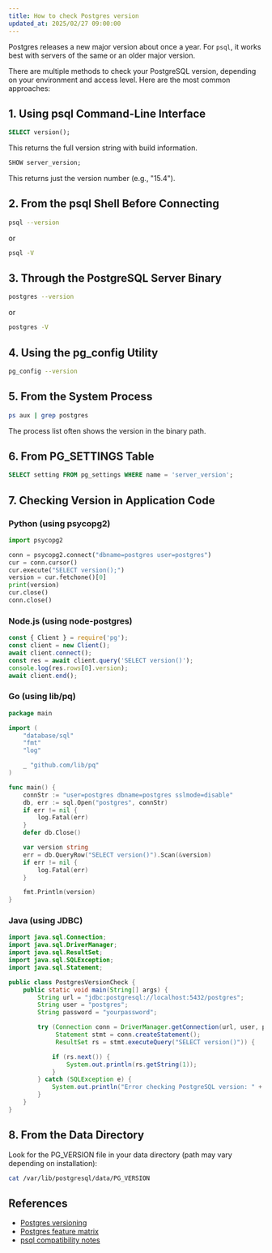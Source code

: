 ```yaml
---
title: How to check Postgres version
updated_at: 2025/02/27 09:00:00
---
```


Postgres releases a new major version about once a year. For `psql`, it works best with servers of
the same or an older major version.

There are multiple methods to check your PostgreSQL version, depending on your environment and access level. Here are the most common approaches:

## 1. Using psql Command-Line Interface

```sql
SELECT version();
```

This returns the full version string with build information.

```sql
SHOW server_version;
```

This returns just the version number (e.g., "15.4").

## 2. From the psql Shell Before Connecting

```bash
psql --version
```

or

```bash
psql -V
```

## 3. Through the PostgreSQL Server Binary

```bash
postgres --version
```

or

```bash
postgres -V
```

## 4. Using the pg_config Utility

```bash
pg_config --version
```

## 5. From the System Process

```bash
ps aux | grep postgres
```

The process list often shows the version in the binary path.

## 6. From PG_SETTINGS Table

```sql
SELECT setting FROM pg_settings WHERE name = 'server_version';
```

## 7. Checking Version in Application Code

### Python (using psycopg2)

```python
import psycopg2

conn = psycopg2.connect("dbname=postgres user=postgres")
cur = conn.cursor()
cur.execute("SELECT version();")
version = cur.fetchone()[0]
print(version)
cur.close()
conn.close()
```

### Node.js (using node-postgres)

```javascript
const { Client } = require('pg');
const client = new Client();
await client.connect();
const res = await client.query('SELECT version()');
console.log(res.rows[0].version);
await client.end();
```

### Go (using lib/pq)

```go
package main

import (
    "database/sql"
    "fmt"
    "log"

    _ "github.com/lib/pq"
)

func main() {
    connStr := "user=postgres dbname=postgres sslmode=disable"
    db, err := sql.Open("postgres", connStr)
    if err != nil {
        log.Fatal(err)
    }
    defer db.Close()

    var version string
    err = db.QueryRow("SELECT version()").Scan(&version)
    if err != nil {
        log.Fatal(err)
    }

    fmt.Println(version)
}
```

### Java (using JDBC)

```java
import java.sql.Connection;
import java.sql.DriverManager;
import java.sql.ResultSet;
import java.sql.SQLException;
import java.sql.Statement;

public class PostgresVersionCheck {
    public static void main(String[] args) {
        String url = "jdbc:postgresql://localhost:5432/postgres";
        String user = "postgres";
        String password = "yourpassword";

        try (Connection conn = DriverManager.getConnection(url, user, password);
             Statement stmt = conn.createStatement();
             ResultSet rs = stmt.executeQuery("SELECT version()")) {

            if (rs.next()) {
                System.out.println(rs.getString(1));
            }
        } catch (SQLException e) {
            System.out.println("Error checking PostgreSQL version: " + e.getMessage());
        }
    }
}
```

## 8. From the Data Directory

Look for the PG_VERSION file in your data directory (path may vary depending on installation):

```bash
cat /var/lib/postgresql/data/PG_VERSION
```

## References

- [Postgres versioning](https://www.postgresql.org/support/versioning)
- [Postgres feature matrix](https://www.postgresql.org/about/featurematrix)
- [psql compatibility notes](https://www.postgresql.org/docs/current/app-psql.html)
